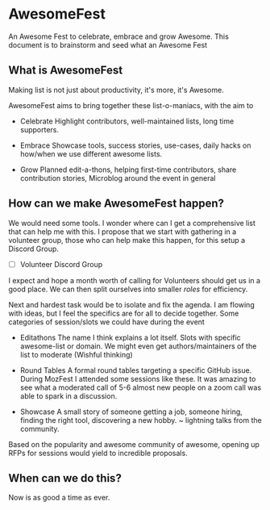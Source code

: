 # AwesomeFest
An Awesome Fest to celebrate, embrace and grow Awesome.
This document is to brainstorm and seed what an Awesome Fest

## What is AwesomeFest
Making list is not just about productivity, it's more, it's Awesome.

AwesomeFest aims to bring together these list-o-maniacs, with the aim to 
* Celebrate
Highlight contributors, well-maintained lists, long time supporters.

* Embrace
Showcase tools, success stories, use-cases, daily hacks on how/when we use different awesome lists.

* Grow
Planned edit-a-thons, helping first-time contributors, share contribution stories, Microblog around the event in general

## How can we make AwesomeFest happen?
We would need some tools. I wonder where can I get a comprehensive list that can help me with this.
I propose that we start with gathering in a volunteer group, those who can help make this happen, for this setup a Discord Group.
- [ ] Volunteer Discord Group

I expect and hope a month worth of calling for Volunteers should get us in a good place.
We can then split ourselves into smaller *roles* for efficiency.


Next and hardest task would be to isolate and fix the agenda. I am flowing with ideas, but I feel the specifics are for all to decide together. Some categories of session/slots we could have during the event

* Editathons
The name I think explains a lot itself. Slots with specific awesome-list or domain. 
We might even get authors/maintainers of the list to moderate (Wishful thinking)

* Round Tables 
A formal round tables targeting a specific GitHub issue. During MozFest I attended some sessions like these. It was amazing to see what a moderated call of 5-6 almost new people on a zoom call was able to spark in a discussion.

* Showcase
A small story of someone getting a job, someone hiring, finding the right tool, discovering a new hobby. ~ lightning talks from the community.

Based on the popularity and awesome community of awesome, opening up RFPs for sessions would yield to incredible proposals.

## When can we do this?
Now is as good a time as ever.

